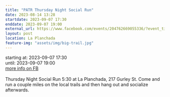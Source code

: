 ```yaml
---
title: "PATR Thursday Night Social Run"
date: 2023-08-14 13:28
startdate: 2023-09-07 17:30
enddate: 2023-09-07 19:00
external_url: https://www.facebook.com/events/204762669055336/?event_time_id=204762725721997
layout: post
location: La Planchada
feature-img: "assets/img/big-trail.jpg"
---
```


starting at: 2023-09-07 17:30<br>until: 2023-09-07 19:00<br><a href="https://www.facebook.com/events/204762669055336/?event_time_id=204762725721997">more info on FB</a><br><br>Thursday Night Social Run 5&#58;30 at La Planchada, 217 Gurley St. Come and run a couple miles on the local trails and then hang out and socialize afterwards.<br>
  <br>
  
